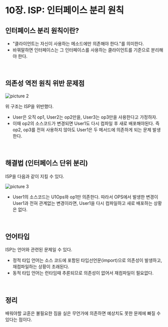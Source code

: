 # 10장. ISP: 인터페이스 분리 원칙

## 인터페이스 분리 원칙이란?

- "클라이언트는 자신이 사용하는 메소드에만 의존해야 한다."를 의미한다.
- 바꿔말하면 인터페이스는 그 인터페이스를 사용하는 클라이언트를 기준으로 분리해야 한다.

<br/>

## 의존성 역전 원칙 위반 문제점

![picture 2](../../../../../../images/52fc5e94431880b1a63df4223dcb8f22d91542f00a1ea21804b796b22a55e1ec.png)

위 구조는 ISP을 위반했다.

- User은 오직 op1, User2는 op2만을, User3는 op3만을 사용한다고 가정하자.
- 이때 op2의 소스코드가 변경되면 User1도 다시 컴파일 후 새로 배포해야된다. 즉 op2, op3를 전혀 사용하지 않아도 User1은 두 메서드에 의존하게 되는 문제 발생한다.

<br/>

## 해결법 (인터페이스 단위 분리)

ISP을 다음과 같이 지킬 수 있다.

![picture 3](../../../../../../images/725e0fed756472ff750e6b528e63abbef4962a65b7bc0217a2ac7ae366dd5e6e.png)

- User1의 소스코드는 U1Ops와 op1만 의존한다. 따라서 OPS에서 발생한 변경이 User1과 전혀 관계없는 변경이라면, User1을 다시 컴파일하고 새로 배포하는 상황은 없다.

<br/>

## 언어타입

ISP는 언어와 관련된 문제일 수 있다.

- 정적 타입 언어는 소스 코드에 포함된 타입선언문(import)으로 의존성이 발생하고, 재컴파일하는 상황이 초래된다.
- 동적 타입 언어는 런타임때 추론되므로 의존성이 없어서 재컴파일이 필요없다.

<br/>

## 정리

배워야할 교훈은 불필요한 짐을 실은 무언가에 의존하면 예상치도 못한 문제에 빠질 수 있다는 점이다.

<br/>
